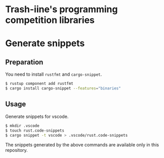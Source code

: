 # Trash-iine's programming competition libraries

# Generate snippets

## Preparation

You need to install `rustfmt` and `cargo-snippet`.

```bash
$ rustup component add rustfmt
$ cargo install cargo-snippet --features="binaries"
```

## Usage

Generate snippets for vscode.

```bash
$ mkdir .vscode
$ touch rust.code-snippets
$ cargo snippet -t vscode > .vscode/rust.code-snippets
```

The snippets generated by the above commands are available only in this repository.
